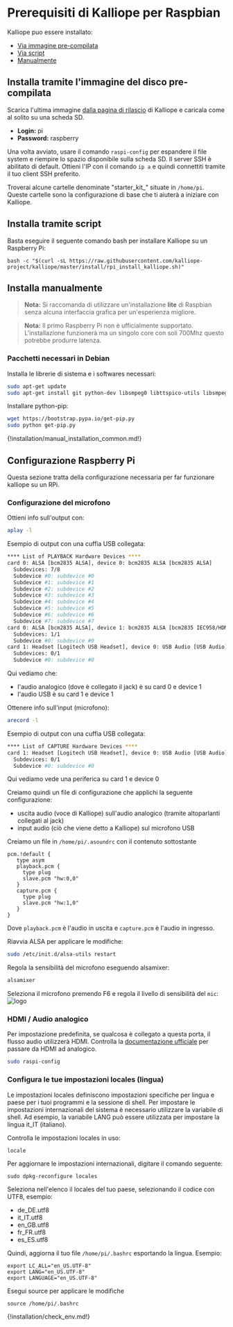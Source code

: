 # Prerequisiti di Kalliope per Raspbian

Kalliope puo essere installato:

- [Via immagine pre-compilata](#installa-tramite-limmagine-del-disco-pre-compilata)
- [Via script](#installa-tramite-script)
- [Manualmente](#installa-manualmente)


## Installa tramite l'immagine del disco pre-compilata

Scarica l'ultima immagine [dalla pagina di rilascio](https://github.com/kalliope-project/kalliope/releases) di Kalliope e caricala come al solito su una scheda SD.

- **Login:** pi
- **Password:** raspberry

Una volta avviato, usare il comando `raspi-config` per espandere il file system e riempire lo spazio disponibile sulla scheda SD.
Il server SSH è abilitato di default. Ottieni l'IP con il comando `ip a` e quindi connettiti tramite il tuo client SSH preferito.

Troverai alcune cartelle denominate "starter_kit_<language>" situate in `/home/pi`. Queste cartelle sono la configurazione di base che ti aiuterà a iniziare con Kalliope.


## Installa tramite script

Basta eseguire il seguente comando bash per installare Kalliope su un Raspberry Pi:
```
bash -c "$(curl -sL https://raw.githubusercontent.com/kalliope-project/kalliope/master/install/rpi_install_kalliope.sh)"
```

## Installa manualmente

> **Nota:** Si raccomanda di utilizzare un'installazione **lite** di Raspbian senza alcuna interfaccia grafica per un'esperienza migliore.

> **Nota:** Il primo Raspberry Pi non è ufficialmente supportato. L'installazione funzionerà ma un singolo core con soli 700Mhz questo potrebbe produrre latenza.

### Pacchetti necessari in Debian

Installa le librerie di sistema e i softwares necessari:

```bash
sudo apt-get update
sudo apt-get install git python-dev libsmpeg0 libttspico-utils libsmpeg0 flac libffi-dev libffi-dev libssl-dev portaudio19-dev build-essential libssl-dev libffi-dev sox libatlas3-base mplayer libyaml-dev libpython2.7-dev libav-tools libjpeg-dev
```

Installare python-pip:
```bash
wget https://bootstrap.pypa.io/get-pip.py
sudo python get-pip.py
```

{!installation/manual_installation_common.md!}

## Configurazione Raspberry Pi

Questa sezione tratta della configurazione necessaria per far funzionare kalliope su un RPi.

### Configurazione del microfono

Ottieni info sull'output con:
```bash
aplay -l
```

Esempio di output con una cuffia USB collegata:
```bash
**** List of PLAYBACK Hardware Devices ****
card 0: ALSA [bcm2835 ALSA], device 0: bcm2835 ALSA [bcm2835 ALSA]
  Subdevices: 7/8
  Subdevice #0: subdevice #0
  Subdevice #1: subdevice #1
  Subdevice #2: subdevice #2
  Subdevice #3: subdevice #3
  Subdevice #4: subdevice #4
  Subdevice #5: subdevice #5
  Subdevice #6: subdevice #6
  Subdevice #7: subdevice #7
card 0: ALSA [bcm2835 ALSA], device 1: bcm2835 ALSA [bcm2835 IEC958/HDMI]
  Subdevices: 1/1
  Subdevice #0: subdevice #0
card 1: Headset [Logitech USB Headset], device 0: USB Audio [USB Audio]
  Subdevices: 0/1
  Subdevice #0: subdevice #0
```

Qui vediamo che:

- l'audio analogico (dove è collegato il jack) è su card 0 e device 1
- l'audio USB è su card 1 e device 1


Ottenere info sull'input (microfono):
```bash
arecord -l
```

Esempio di output con una cuffia USB collegata:
```bash
**** List of CAPTURE Hardware Devices ****
card 1: Headset [Logitech USB Headset], device 0: USB Audio [USB Audio]
  Subdevices: 0/1
  Subdevice #0: subdevice #0
```

Qui vediamo vede una periferica su card 1 e device 0

Creiamo quindi un file di configurazione che applichi la seguente configurazione:

- uscita audio (voce di Kalliope) sull'audio analogico (tramite altoparlanti collegati al jack)
- input audio (ciò che viene detto a Kalliope) sul microfono USB

Creiamo un file in `/home/pi/.asoundrc` con il contenuto sottostante
```
pcm.!default {
   type asym
   playback.pcm {
     type plug
     slave.pcm "hw:0,0"
   }
   capture.pcm {
     type plug
     slave.pcm "hw:1,0"
   }
}
```

Dove `playback.pcm` è l'audio in uscita e `capture.pcm` è l'audio in ingresso.

Riavvia ALSA per applicare le modifiche:
```bash
sudo /etc/init.d/alsa-utils restart
```

Regola la sensibilità del microfono eseguendo alsamixer:
```bash
alsamixer
```

Seleziona il microfono premendo F6 e regola il livello di sensibilità del `mic`:
![logo](../images/alsamixer_mic_level.png)

### HDMI / Audio analogico

Per impostazione predefinita, se qualcosa è collegato a questa porta, il flusso audio utilizzerà HDMI.
Controlla la [documentazione ufficiale](https://www.raspberrypi.org/documentation/configuration/audio-config.md) per passare da HDMI ad analogico.

```bash
sudo raspi-config
```

### Configura le tue impostazioni locales (lingua)

Le impostazioni locales definiscono impostazioni specifiche per lingua e paese per i tuoi programmi e la sessione di shell. 
Per impostare le impostazioni internazionali del sistema è necessario utilizzare la variabile di shell. Ad esempio, la variabile LANG può essere utilizzata per impostare la lingua it_IT (italiano). 

Controlla le impostazioni locales in uso:
```
locale
```

Per aggiornare le impostazioni internazionali, digitare il comando seguente:
```
sudo dpkg-reconfigure locales
```

Seleziona nell'elenco il locales del tuo paese, selezionando il codice con UTF8, esempio:

- de_DE.utf8
- it_IT.utf8
- en_GB.utf8
- fr_FR.utf8
- es_ES.utf8

Quindi, aggiorna il tuo file `/home/pi/.bashrc` esportando la lingua. Esempio:
```
export LC_ALL="en_US.UTF-8"
export LANG="en_US.UTF-8"
export LANGUAGE="en_US.UTF-8"
```

Esegui source per applicare le modifiche
```
source /home/pi/.bashrc
```

{!installation/check_env.md!}
